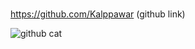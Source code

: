 <a href="https://www.facebook.com/kalp.pawar.90" facebook link><br>
https://github.com/Kalppawar (github link)

![github cat](https://assets-cdn.github.com/images/icons/emoji/octocat.png)
